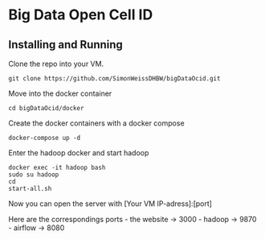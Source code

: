 # Big Data Open Cell ID

## Installing and Running

Clone the repo into your VM.

```
git clone https://github.com/SimonWeissDHBW/bigDataOcid.git
```

Move into the docker container

```
cd bigDataOcid/docker
```

Create the docker containers with a docker compose

```
docker-compose up -d
```

Enter the hadoop docker and start hadoop

```
docker exec -it hadoop bash
sudo su hadoop
cd
start-all.sh
```

Now you can open the server with
[Your VM IP-adress]:[port]

Here are the correspondings ports - the website -> 3000 - hadoop -> 9870 - airflow -> 8080
